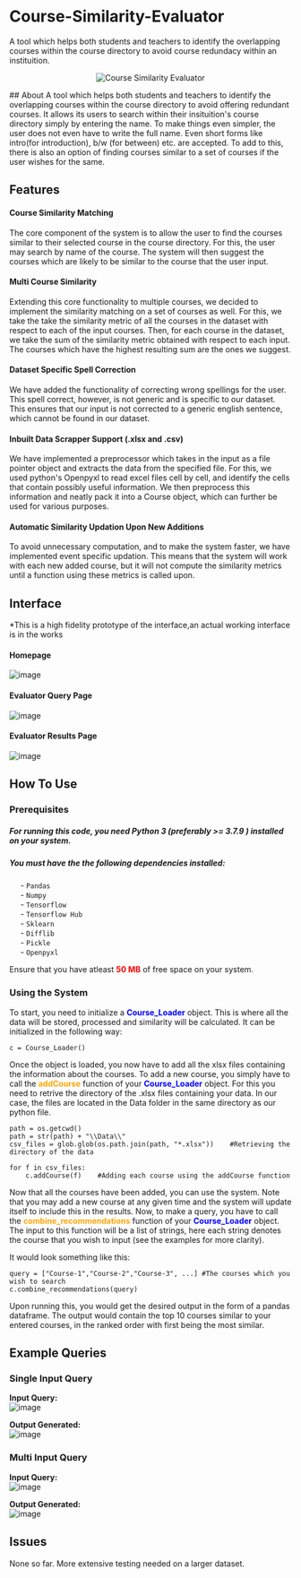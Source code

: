 # Course-Similarity-Evaluator
A tool which helps both students and teachers to identify the overlapping courses within the course directory to avoid course redundacy within an instituition.<br>
<p align="center"><img src="https://user-images.githubusercontent.com/88452809/234382877-f9b42e39-d151-4f75-a059-f1798c2e56ff.png" alt="Course Similarity Evaluator"></p>
## About
A tool which helps both students and teachers to identify the overlapping courses within the course directory to avoid offering redundant courses. It allows its users to search within their insituition's course directory simply by entering the name. To make things even simpler, the user does not even have to write the full name. Even short forms like intro(for introduction), b/w (for between) etc. are accepted.
To add to this, there is also an option of finding courses similar to a set of courses if the user wishes for the same. 

## Features
#### Course Similarity Matching 
The core component of the system is to allow the user to find the courses similar to their selected course in the course directory. For this, the user may search by name of the course.  The system will then suggest the courses which are likely to be similar to the course that the user input.

#### Multi Course Similarity
Extending this core functionality to multiple courses, we decided to implement the similarity matching on a set of courses as well. For this, we take the take the similarity metric of all the courses in the dataset with respect to each of the input courses. Then, for each course in the dataset, we take the sum of the similarity metric obtained with respect to each input. The courses which have the highest resulting sum are the ones we suggest.

#### Dataset Specific Spell Correction
We have added the functionality of correcting wrong spellings for the user. This spell correct, however, is not generic and is specific to our dataset. This ensures that our input is not corrected to a generic english sentence, which cannot be found in our dataset.

#### Inbuilt Data Scrapper Support (.xlsx and .csv)
We have implemented a preprocessor which takes in the input as a file pointer object and extracts the data from the specified file. For this, we used python's Openpyxl to read excel files cell by cell, and identify the cells that contain possibly useful information. We then preprocess this information and neatly pack it into a Course object, which can further be used for various purposes.

#### Automatic Similarity Updation Upon New Additions
To avoid unnecessary computation, and to make the system faster, we have implemented event specific updation. This means that the system will work with each new added course, but it will not compute the similarity metrics until a function using these metrics is called upon. 

## Interface
*This is a high fidelity prototype of the interface,an actual working interface is in the works<br>
#### Homepage
![image](https://user-images.githubusercontent.com/88452809/234382099-503bd13f-cf36-474c-a22d-c6051f1c4e23.png)<br>
#### Evaluator Query Page 
![image](https://user-images.githubusercontent.com/88452809/234382292-c74c4dad-9670-48bd-8aa4-be86365d4290.png)<br>
#### Evaluator Results Page 
![image](https://user-images.githubusercontent.com/88452809/234382359-d0e49561-e653-42c3-87d0-60a92feaf95c.png)<br>
## How To Use
### Prerequisites
##### For running this code, you need Python 3 (preferably >= 3.7.9 ) installed on your system.
##### You must have the the following dependencies installed:
&nbsp;&nbsp;&nbsp;&nbsp; - `Pandas`<br>
&nbsp;&nbsp;&nbsp;&nbsp; - `Numpy`<br>
&nbsp;&nbsp;&nbsp;&nbsp; - `Tensorflow`<br>
&nbsp;&nbsp;&nbsp;&nbsp; - `Tensorflow Hub`<br>
&nbsp;&nbsp;&nbsp;&nbsp; - `Sklearn`<br>
&nbsp;&nbsp;&nbsp;&nbsp; - `Difflib`<br>
&nbsp;&nbsp;&nbsp;&nbsp; - `Pickle`<br>
&nbsp;&nbsp;&nbsp;&nbsp; - `Openpyxl`<br>

Ensure that you have atleast <span style="color:red">**50 MB**</span> of free space on your system.

### Using the System
To start, you need to initialize a <span style="color:blue"> **Course_Loader** </span> object. This is where all the data will be stored, processed and similarity will be calculated. It can be initialized in the following way:

    c = Course_Loader()

Once the object is loaded, you now have to add all the xlsx files containing the information about the courses. To add a new course, you simply have to call the <span style="color:orange">**addCourse** </span> function of your <span style="color:blue">**Course_Loader** </span> object. For this you need to retrive the directory of the .xlsx files containing your data. 
In our case, the files are located in the Data folder in the same directory as our python file. 
    
	path = os.getcwd()
	path = str(path) + "\\Data\\"
	csv_files = glob.glob(os.path.join(path, "*.xlsx"))    #Retrieving the directory of the data
	
	for f in csv_files:
    	c.addCourse(f)    #Adding each course using the addCourse function

Now that all the courses have been added, you can use the system. Note that you may add a new course at any given time and the system will update itself to include this in the results.
Now, to make a query, you have to call the <span style="color:orange"> **combine_recommendations** </span> function of your <span style="color:blue"> **Course_Loader** </span> object. The input to this function will be a list of strings, here each string denotes the course that you wish to input (see the examples for more clarity).

It would look something like this:

	query = ["Course-1","Course-2","Course-3", ...] #The courses which you wish to search
	c.combine_recommendations(query)

Upon running this, you would get the desired output in the form of a pandas dataframe. The output would contain the top 10 courses similar to your entered courses, in the ranked order with first being the most similar.
## Example Queries
### Single Input Query
**Input Query:**<br>
![image](https://user-images.githubusercontent.com/88545875/234037833-6a198565-85fd-4c9b-b219-92682d1aa160.png)

**Output Generated:**<br>
![image](https://user-images.githubusercontent.com/88545875/234036656-e42b9efa-4334-4dc3-9f35-2e0fdcc11f1e.png)

### Multi Input Query
**Input Query:**<br>
![image](https://user-images.githubusercontent.com/88545875/234040855-262b5270-2ac5-4098-ae25-68799a700a8a.png)

**Output Generated:**<br>
![image](https://user-images.githubusercontent.com/88545875/234041051-552809a2-9bcf-49de-be21-33bb1b2a8183.png)

## Issues
None so far. More extensive testing needed on a larger dataset.
